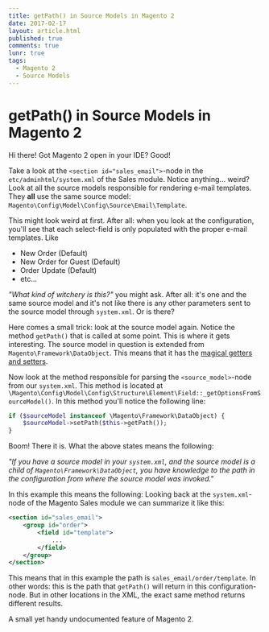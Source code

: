 ```yaml
---
title: getPath() in Source Models in Magento 2
date: 2017-02-17
layout: article.html
published: true
comments: true
lunr: true
tags:
  - Magento 2
  - Source Models
---
```


# getPath() in Source Models in Magento 2

Hi there! Got Magento 2 open in your IDE? Good!

Take a look at the `<section id="sales_email">`-node in the `etc/adminhtml/system.xml` of the Sales module.
Notice anything... weird? Look at all the source models responsible for rendering e-mail templates.
They **all** use the same source model: `Magento\Config\Model\Config\Source\Email\Template`.

This might look weird at first. After all: when you look at the configuration, you'll see that
each select-field is only populated with the proper e-mail templates. Like

- New Order (Default)
- New Order for Guest (Default)
- Order Update (Default)
- etc...

_"What kind of witchery is this?"_ you might ask. After all: it's one and the same source model and
it's not like there is any other parameters sent to the source model through `system.xml`. Or is there?

Here comes a small trick: look at the source model again. Notice the method `getPath()` that is called at some point.
This is where it gets interesting. The source model in question is extended from `Magento\Framework\DataObject`.
This means that it has the [magical getters and setters](https://gielberkers.com/magentos-magical-getters-setters-demystified/).

Now look at the method responsible for parsing the `<source_model>`-node from our `system.xml`. This
method is located at `\Magento\Config\Model\Config\Structure\Element\Field::_getOptionsFromSourceModel()`.
In this method you'll notice the following line:

```php
if ($sourceModel instanceof \Magento\Framework\DataObject) {
    $sourceModel->setPath($this->getPath());
}
```

Boom! There it is. What the above states means the following:

_"If you have a source model in your `system.xml`, and the source model is a child of `Magento\Framework\DataObject`,
you have knowledge to the path in the configuration from where the source model was invoked."_

In this example this means the following: Looking back at the `system.xml`-node of the Magento Sales
module we can summarize it like this:

```xml
<section id="sales_email">
    <group id="order">
        <field id="template">
            ...
        </field>
    </group>
</section>
```
    
This means that in this example the path is `sales_email/order/template`. In other words: this is the 
path that `getPath()` will return in this configuration-node. But in other locations in the XML, the
exact same method returns different results.

A small yet handy undocumented feature of Magento 2.